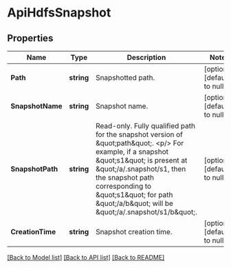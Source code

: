 # ApiHdfsSnapshot

## Properties
Name | Type | Description | Notes
------------ | ------------- | ------------- | -------------
**Path** | **string** | Snapshotted path. | [optional] [default to null]
**SnapshotName** | **string** | Snapshot name. | [optional] [default to null]
**SnapshotPath** | **string** | Read-only. Fully qualified path for the snapshot version of \&quot;path\&quot;. &lt;p/&gt; For example, if a snapshot \&quot;s1\&quot; is present at \&quot;/a/.snapshot/s1, then the snapshot path corresponding to \&quot;s1\&quot; for path \&quot;/a/b\&quot; will be \&quot;/a/.snapshot/s1/b\&quot;. | [optional] [default to null]
**CreationTime** | **string** | Snapshot creation time. | [optional] [default to null]

[[Back to Model list]](../README.md#documentation-for-models) [[Back to API list]](../README.md#documentation-for-api-endpoints) [[Back to README]](../README.md)

